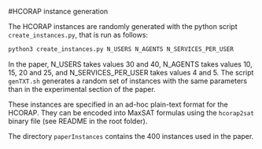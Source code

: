 #HCORAP instance generation

The HCORAP instances are randomly generated with the python script `create_instances.py`, that is run as follows:

```python
python3 create_instances.py N_USERS N_AGENTS N_SERVICES_PER_USER
```

In the paper, N_USERS takes values 30 and 40, N_AGENTS takes values 10, 15, 20 and 25, and N_SERVICES_PER_USER takes values 4 and 5.
The script `genTXT.sh` generates a random set of instances with the same parameters than in the experimental section of the paper.

These instances are specified in an ad-hoc plain-text format for the HCORAP. They can be encoded into MaxSAT formulas using the `hcorap2sat` binary file (see README in the root folder).

The directory `paperInstances` contains the 400 instances used in the paper.
